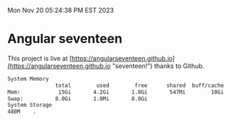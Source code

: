 Mon Nov 20 05:24:38 PM EST 2023

# Angular seventeen


This project is live at [https://angularseventeen.github.io](https://angularseventeen.github.io "seventeen!") thanks to Github.

```bash
System Memory
               total        used        free      shared  buff/cache   available
Mem:            15Gi       4.2Gi       1.8Gi       547Mi        10Gi        11Gi
Swap:          8.0Gi       1.0Mi       8.0Gi
System Storage
480M	.
```
```bash
